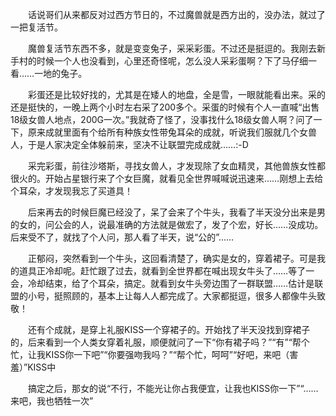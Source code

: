 <div id="sina_keyword_ad_area2" class="articalContent  ">
			<p STYLE="TexT-inDenT: 2em">
话说哥们从来都反对过西方节日的，不过魔兽就是西方出的，没办法，就过了一把复活节。</P>
<p STYLE="TexT-inDenT: 2em">
魔兽复活节东西不多，就是变变兔子，采采彩蛋。不过还是挺逗的。我刚去新手村的时候一个人也没看到，心里还奇怪呢，怎么没人采彩蛋啊？下了马仔细一看……一地的兔子。</P>
<p STYLE="TexT-inDenT: 2em">
彩蛋还是比较好找的，尤其是在矮人的地盘，全是雪，一眼就能看出来。采的还是挺快的，一晚上两个小时左右采了200多个。采蛋的时候有个人一直喊“出售18级女兽人地点，200G一次。”我就奇了怪了，没事找什么18级女兽人啊？问了一下，原来成就里面有个给所有种族女性带兔耳朵的成就，听说我们服就几个女兽人，于是人家决定全体躲前来，坚决不让联盟完成成就……:-D</P>
<p STYLE="TexT-inDenT: 2em">
采完彩蛋，前往沙塔斯，寻找女兽人，才发现除了女血精灵，其他兽族女性都很火的。开始占星银行来了个女巨魔，就看见全世界喊喊说迅速来……刚想上去给个耳朵，才发现我忘了买道具！</P>
<p STYLE="TexT-inDenT: 2em">
后来再去的时候巨魔已经没了，呆了会来了个牛头，我看了半天没分出来是男的女的，问公会的人，说最准确的方法就是做宏了，发了个宏，好长……没成功。后来受不了，就找了个人问，那人看了半天，说“公的”……</P>
<p STYLE="TexT-inDenT: 2em">
正郁闷，突然看到一个牛头，这回看清楚了，确实是女的，穿着裙子。可是我的道具正冷却呢。赶忙跟了过去，就看到全世界都在喊出现女牛头了……等了一会，冷却结束，给了个耳朵，搞定。就看到女牛头旁边围了一群联盟……估计是联盟的小号，挺照顾的，基本上让每人人都完成了。大家都挺逗，很多人都像牛头致敬！</P>
<p STYLE="TexT-inDenT: 2em">
还有个成就，是穿上礼服KISS一个穿裙子的。开始找了半天没找到穿裙子的，后来看到一个人类女穿着礼服，顺便就问了一下“你有裙子吗？”“有”“帮个忙，让我KISS你一下吧”“你要强吻我吗？”“帮个忙，呵呵”“好吧，来吧（害羞）”KISS中</P>
<p STYLE="TexT-inDenT: 2em">
搞定之后，那女的说“不行，不能光让你占我便宜，让我也KISS你一下”“……来吧，我也牺牲一次”</P>							
		</div>